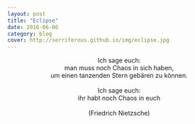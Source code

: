 ```yaml
---
layout: post
title: "Eclipse"
date: 2016-06-06
category: blog
cover: http://serriferous.github.io/img/eclipse.jpg
---
```

<div class="row">
<div class="col-md-8 col-md-offset-2">
<div class="row">
<div class="col-md-12">
<div align="center">
Ich sage euch: <br>
man muss noch Chaos in sich haben, <br>
um einen tanzenden Stern gebären zu können.
<br><br>
Ich sage euch: <br>ihr habt noch Chaos in euch<br>
<br>
(Friedrich Nietzsche)
</div>
</div>
</div>
</div>            
</div>



